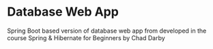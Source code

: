 # Database Web App
Spring Boot based version of database web app from developed in the course Spring &amp; Hibernate for Beginners by Chad Darby
